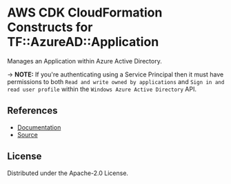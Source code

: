 # AWS CDK CloudFormation Constructs for TF::AzureAD::Application

Manages an Application within Azure Active Directory.

-> **NOTE:** If you're authenticating using a Service Principal then it must have permissions to both `Read and write owned by applications` and `Sign in and read user profile` within the `Windows Azure Active Directory` API.

## References

* [Documentation](https://github.com/iann0036/cfn-tf-custom-types/blob/docs/resources/azuread/TF-AzureAD-Application/docs/README.md)
* [Source](https://github.com/iann0036/cfn-tf-custom-types.git)

## License

Distributed under the Apache-2.0 License.
